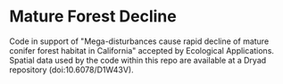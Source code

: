 # Mature Forest Decline

Code in support of "Mega-disturbances cause rapid decline of mature conifer forest habitat in California" accepted by Ecological Applications. Spatial data used by the code within this repo are available at a Dryad repository (doi:10.6078/D1W43V).
